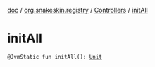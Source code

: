 [doc](../../index.md) / [org.snakeskin.registry](../index.md) / [Controllers](index.md) / [initAll](./init-all.md)

# initAll

`@JvmStatic fun initAll(): `[`Unit`](https://kotlinlang.org/api/latest/jvm/stdlib/kotlin/-unit/index.html)